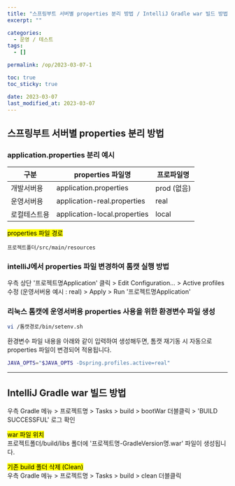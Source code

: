```yaml
---
title: "스프링부트 서버별 properties 분리 방법 / IntelliJ Gradle war 빌드 방법"
excerpt: ""

categories:
  - 운영 / 테스트
tags:
  - []

permalink: /op/2023-03-07-1

toc: true
toc_sticky: true

date: 2023-03-07
last_modified_at: 2023-03-07
---
```


## 스프링부트 서버별 properties 분리 방법

### application.properties 분리 예시
<table>
  <thead>
    <tr>
      <th>구분</th>
      <th>properties 파일명</th>
      <th>프로파일명</th>
    </tr>
  </thead>
  <tbody>
    <tr>
      <td>개발서버용</td>
      <td>application.properties</td>
      <td>prod (없음)</td>
    </tr>
    <tr>
      <td>운영서버용</td>
      <td>application-real.properties</td>
      <td>real</td>
    </tr>
    <tr>
      <td>로컬테스트용</td>
      <td>application-local.properties</td>
      <td>local</td>
    </tr>
  </tbody>
</table>

<mark>properties 파일 경로</mark>
```
프로젝트폴더/src/main/resources
```

### intelliJ에서 properties 파일 변경하여 톰캣 실행 방법
우측 상단 '프로젝트명Application' 클릭 > Edit Configuration... > Active profiles 수정 (운영서버용 예시 : real) > Apply > Run '프로젝트명Application' 

### 리눅스 톰캣에 운영서버용 properties 사용을 위한 환경변수 파일 생성
```bash
vi /톰캣경로/bin/setenv.sh
```
환경변수 파일 내용을 아래와 같이 입력하여 생성해두면, 톰캣 재기동 시 자동으로 properties 파일이 변경되어 적용됩니다.
```sh
JAVA_OPTS="$JAVA_OPTS -Dspring.profiles.active=real"
```

---

## IntelliJ Gradle war 빌드 방법

우측 Gradle 메뉴 > 프로젝트명 > Tasks > build > bootWar 더블클릭 > 'BUILD SUCCESSFUL' 로그 확인

<mark>war 파일 위치</mark>  
프로젝트폴더/build/libs 폴더에 '프로젝트명-GradleVersion명.war' 파일이 생성됩니다.

<mark>기존 build 폴더 삭제 (Clean)</mark>  
우측 Gradle 메뉴 > 프로젝트명 > Tasks > build > clean 더블클릭
